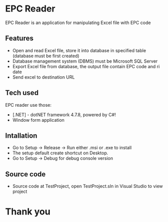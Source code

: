 # EPC Reader

EPC Reader is an application for manipulating Excel file with EPC code

## Features

- Open and read Excel file, store it into database in specified table (database must be first created)
- Database management system (DBMS) must be Microsoft SQL Server
- Export Excel file from database, the output file contain EPC code and ri date
- Send excel to destination URL

## Tech used

EPC reader use those:

- [.NET] - dotNET framework 4.7.8, powered by C#!
- Window form application

## Intallation

- Go to Setup -> Release -> Run either .msi or .exe to install
- The setup default create shortcut on Desktop.
- Go to Setup -> Debug for debug console version

## Source code

- Source code at TestProject, open TestProject.sln in Visual Studio to view project

# Thank you
